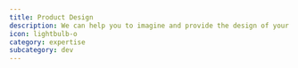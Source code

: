 ```yaml
---
title: Product Design
description: We can help you to imagine and provide the design of your service or product. We will help by making scenarios and user tests.
icon: lightbulb-o
category: expertise
subcategory: dev
---
```

